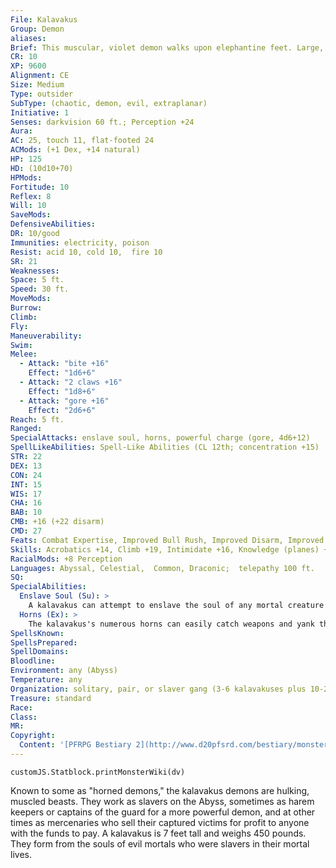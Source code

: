 ```yaml
---
File: Kalavakus
Group: Demon
aliases: 
Brief: This muscular, violet demon walks upon elephantine feet. Large, razor-sharp horns cover its body.
CR: 10
XP: 9600
Alignment: CE
Size: Medium
Type: outsider
SubType: (chaotic, demon, evil, extraplanar)
Initiative: 1
Senses: darkvision 60 ft.; Perception +24
Aura: 
AC: 25, touch 11, flat-footed 24
ACMods: (+1 Dex, +14 natural)
HP: 125
HD: (10d10+70)
HPMods: 
Fortitude: 10
Reflex: 8
Will: 10
SaveMods: 
DefensiveAbilities: 
DR: 10/good
Immunities: electricity, poison
Resist: acid 10, cold 10,  fire 10
SR: 21
Weaknesses: 
Space: 5 ft.
Speed: 30 ft.
MoveMods: 
Burrow: 
Climb: 
Fly: 
Maneuverability: 
Swim: 
Melee: 
  - Attack: "bite +16"
    Effect: "1d6+6"
  - Attack: "2 claws +16"
    Effect: "1d8+6"
  - Attack: "gore +16"
    Effect: "2d6+6"
Reach: 5 ft.
Ranged: 
SpecialAttacks: enslave soul, horns, powerful charge (gore, 4d6+12)
SpellLikeAbilities: Spell-Like Abilities (CL 12th; concentration +15)  At will-command (DC 14), greater teleport (self plus 50 lbs. of objects only), telekinesis (DC 18)  3/day-air walk, dominate person (DC 18), haste  1/day-greater command (DC 18), summon (level 4,  1 kalavakus 40%), symbol of persuasion (DC 19)
STR: 22
DEX: 13
CON: 24
INT: 15
WIS: 17
CHA: 16
BAB: 10
CMB: +16 (+22 disarm)
CMD: 27
Feats: Combat Expertise, Improved Bull Rush, Improved Disarm, Improved Trip, Power Attack
Skills: Acrobatics +14, Climb +19, Intimidate +16, Knowledge (planes) +15, Perception +24, Sense Motive +16, Stealth +14, Use Magic Device +16
RacialMods: +8 Perception
Languages: Abyssal, Celestial,  Common, Draconic;  telepathy 100 ft.
SQ: 
SpecialAbilities:
  Enslave Soul (Su): >
    A kalavakus can attempt to enslave the soul of any mortal creature within 60 feet as a swift action. The kalavakus must have line of sight to the target.  The target can resist this special attack with a DC 18 Will save, but is staggered for 1 round even if the save is successful. If the save is successful, the creature is immune to this ability for 24 hours. If the save is a failure, the target's soul is enslaved-this creature takes a -6 penalty on all attack rolls and saving throws against that kalavakus. If a creature with an enslaved soul is slain by that kalavakus, the soul immediately infuses the demon's body, affecting it with a heal spell (CL 12th). A kalavakus can have only one mortal soul enslaved at a time-if it enslaves a second soul, the first is released. This is a mind-affecting death effect. The save DC is Charisma-based.
  Horns (Ex): >
    The kalavakus's numerous horns can easily catch weapons and yank them away from opponents. The demon gains a +4 racial bonus on all disarm attempts as a result.
SpellsKnown: 
SpellsPrepared: 
SpellDomains: 
Bloodline: 
Environment: any (Abyss)
Temperature: any
Organization: solitary, pair, or slaver gang (3-6 kalavakuses plus 10-20 slaves)
Treasure: standard
Race: 
Class: 
MR: 
Copyright:
  Content: '[PFRPG Bestiary 2](http://www.d20pfsrd.com/bestiary/monster-listings/outsiders/demon/demon-kalavakus)'
---
```

```dataviewjs
customJS.Statblock.printMonsterWiki(dv)
```
Known to some as "horned demons," the kalavakus demons are hulking, muscled beasts. They work as slavers on the Abyss, sometimes as harem keepers or captains of the guard for a more powerful demon, and at other times as mercenaries who sell their captured victims for profit to anyone with the funds to pay.  A kalavakus is 7 feet tall and weighs 450 pounds. They form from the souls of evil mortals who were slavers in their mortal lives.
